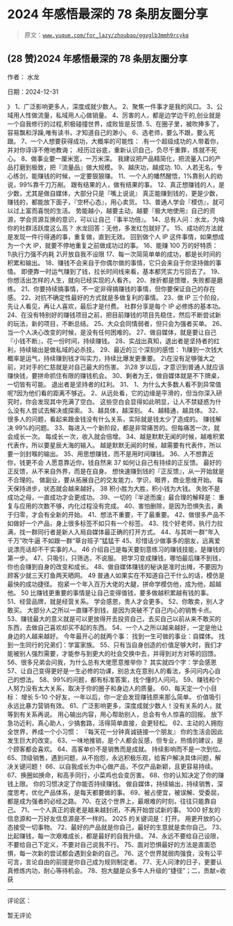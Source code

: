 # 2024 年感悟最深的 78 条朋友圈分享

> 原文：[`www.yuque.com/for_lazy/zhoubao/ggvglb3mmh9rcykq`](https://www.yuque.com/for_lazy/zhoubao/ggvglb3mmh9rcykq)

## (28 赞)2024 年感悟最深的 78 条朋友圈分享

作者： 水龙

日期：2024-12-31

》 1、广泛影响更多人，深度成就少数人。 2、聚焦一件事才是我的风口。 3、公域用人性做流量，私域用人心做销量。
4、厉害的人，都是边学边干的,创业就是一个自我修行的过程,​积极碰撞世界，成败皆是反馈.
5、在圈子里，被吹捧多了，容易飘和浮躁,唯有读书，才知道自己的渺小。 6、选老师，要么不跟，要么死跟。 7、一个人想要获得成功，大概率的可能性：
.有一个超级成功的人带着你，并对你谆谆不倦地教诲； .经历过谷底，重新认识自己，负尽千重罪，炼就不死心。 8、做事业要一厘米宽，一万米深。
我建议把产品精简化，把流量入口的产品打磨到极致，把『流量品』做大规模。 9、越庆功，越成功. 10、人若无名，专心练剑，能赚钱的时候，一定要狠狠赚。
11、一个人的幡然醒悟，1%靠别人的劝说，99%靠千刀万剐。 跟有结果的人，做有结果的事。
12、真正想赚钱的人，是少数，尤其是做自媒体，大部分只是『嘴上说说』 真正能赚到钱的，更是少数，赚钱的，都能放下面子，『空杯心态』，用心卖货。
13、普通人学会『模仿』，就可以过上富而喜悦的生活。 势能越小，越要主动，越要『极大地使用』自己的资源，学会资源互换的意识，可以让自己『事半功倍』。
14、总有人问：水龙，为啥你的社群活跃度这么高？ 水龙回答：无他，多发红包就好了。 15、成功的方法就是发现一件行得通的事，重复做，直到无效。
回到做个人 IP 这件事情，如果想成为一个大 IP，就要不停地重复之前做成功过的事。 16、能赚 100 万的好特质： 1\执行力强不内耗 2\开放自我不设限
17、每一次简简单单的成功，都是长时间的积累和输出。 18、赚钱不会来自于你偶尔做的事情，它只会来自于你坚持做的事情。
即便靠一时运气赚到了钱，拉长时间线来看，基本都凭实力亏回去了。 19、你想活出怎样的人生，就向已经实现的人看齐。 20、挫折都是馈赠，失败都是磨练。
21、你要持续搞事情，不一定非得搞赚钱的事情，但你要保证自己的存在感。 22、对抗不确定性最好的方式就是多做复利的事情。
23、做 IP 三个阶段，先让人看见，再让人喜欢，最后才是付费。 社群分享是每个 IP 必修炼的基本功。
24、在没有特别好的赚钱项目之前，把目前赚钱的项目先稳住，然后不断尝试新的玩法，新的项目，不断总结。 25、大众会同情弱者，但只会为强者买单。
26、当一个人决心改变的时候，是没有任何困难的。 27、做自媒体，就是要让自己『小钱不断』，花一份时间，持续赚钱。
28、实战出真知，退出者是坚持者的红利，持续输出是做私域的必杀技。 29、最近的三个深刻的感悟：
1\赚到一次钱大概率是运气，持续赚到钱才叫实力，持续比爆发更重要。 2\在没有足够强大之前，对对手的仁慈就是对自己最大的伤害。
3\28 岁以后，才意识到普通人就应该赚快钱，要拼命抓住有限的赚钱机会。 30、剩者为王，做自媒体就是不下牌桌，一切皆有可能。 退出者是坚持者的红利。 31、
1、为什么大多数人看不到异常值呢?因为他们看的距离不够近。 2、从远处看，它的边缘是平滑的，但当你深入研究时，你会发现其中充满了空白。
这些空白会显得如此明显，让人不禁疑惑为什么没有人尝试去解决或探索。 3、越具体，越深刻。 4、越精通，越具体。
32、很多人的问题，看起来跟金钱没有什么关系，实际就是钱太少了造成的。 赚钱解决 99%的问题。
33、每进入一个新阶段，都是非常痛苦的。但每痛苦一次，就会成长一次。 每成长一次，收入就会倍增。
34、越是默默无闻的时候，越难积累代表作，所以要星辰大海的输入。 越是默默无闻的时候，越需要有代表作，所以要一剑封喉的输出。
35、用思想赚钱，而不是用时间赚钱。 36、人不想靠近你，钱更不会 人愿意靠近你，钱自然来 37 如何让自己有持续的正反馈。
最好的正反馈，从不来自外界，而是在自身。 想快速赚到钱的『正反馈』，从一开始就是不合理的。 做副业，要从拓展自己的交友能力，学识，眼界，商业思维开始。
每天保持进步，状态就会越来越好。 38 积小胜为大胜，积小钱为大钱。 失败不是成功之母，一直成功才会更成功。 39、一切的『半途而废』最合理的解释是：
重复与应用的次数不够，内化过程没有完成。 40、害怕删除，是因为恐惧失去，勇于归零，才会有全新的开始。 41、想法不重要，干了最重要。
42、做很多产品不如做好一个产品，身上很多标签不如只有一个标签。 43、找个好老师，执行力拉满，找一群同行者是新人入局自媒体最正确的打开方式。
44、与其听一群“年入千万”吹牛逼 不如跟一群“草台班子”猛猛干 45、珍惜话少做事多的朋友，远离爱说漂亮话却不干实事的人。 46
介绍自己是每天要刻意练习的赚钱技能，是赚钱的第一步。 47、只吸引，只筛选，不说服。 把学习变成赚钱，哪怕最后赚不到钱，你也会赚到自身的改变和成长。
48、做自媒体赚钱的秘诀是准时出摊，不要因为顾客少就三天打鱼两天晒网。 49 普通人如果实在不知道自己干什么的话，模仿是最快的成功捷径。
抱紧一个年入百万大佬的大腿，拼命学模仿他，成为他，超越他。 50 比赚钱更重要的事情是让自己变得值钱，要多做越积累越有钱的事。 51、经营品牌，就是经营关系。
学会感恩，贵人才会更多。 52、你敢卖，别人才敢买。 大部分人之所以一直赚不到钱，是因为突破不了自己内心的销售卡点。
53、赚钱最大的意义就是可以更放得开去投资自己，去买自己以前从来不敢买的东西，去做自己喜欢却买不起的东西。
54、一个人之所以越来越好，一定是他让身边的人越来越好。 今年最开心的就两个事： 找到一生可做的事业：自媒体。 找到一生同行的兄弟们：学富家族。
55、只有当自身创造的价值足够大时，我们才能被别人强烈需要，才能参与到更大的社会交换中去，并得到对方对等的回馈。
56、很多兄弟会问我，为什么总有大佬愿意推举你？ 其实就四个字：学会感恩 57、让自己变得更好是一生必修的功课，别总太在意别人的看法，多问问内心自己的想法。
58、99%的问题，都有标准答案，找个懂的人问问。 59、赚钱和个人努力没有太大关系，取决于你的圈子和身边人的质量。 60、每天定一个小目标：
增长 5-10 个好友，一年以后，你一定会发现赚钱原来那么简单。 价值吸引永远比暴力营销有效。
61、广泛影响更多，深度成就少数人！没有关系的人，就等到有关系再说。 用心输出内容，用心帮助别人，总会有令人惊喜的回报。
放下急功近利，真心助人，少搞套路，活得简单直接，会更轻松。 62、主动的人拥抱全世界，养成一个小习惯： 『每天花一分钟真诚链接一个朋友』
你的生活会因此发生巨大的改变。 63、一味地推销，是个人都会反感，但专业，热情的建议，是个顾客都会喜欢。 64、高客单价不是销售而是成就。
持续影响而不是一次到位。 65、顶级销售，遇到问题，从不抱怨，永远积极乐观，给客户解决具体问题，解决关键问题！
66、以自我成长为中心做产品，不仅产品新颖，且更容易持续。 67、换圈如换命，和高手同行，小菜鸡也会变厉害。 68、你的认知决定了你的赚钱上限。
你的习惯决定了你能否持续赚钱。 做自媒体，持续输出，持续销售，深度思考，优化产品体系，是每天都要做的事。
69、被占便宜，被误解、受委屈，都是成为强者的必经之路。 70、在这个世界上，最艰难的时刻，往往只能靠自己。
71、⼀个⼈真正的衰⽼是越来越封闭，不再开始尝试新的事。 1000 好友的信息源和一万好友信息源是不一样的。 2025 的关键词是：打开。
用更开放的心态接受一切事物。 72、最好的产品就是你自己，最好的生意就是卖你自己。 73、比起赚钱，每一次艰难成长，都是最好的自我升级。
74、永远不要给自己设限，不要给自己下定义，不要对自己说我不行。 75、面对恐惧最好的方法是直面恐惧，每一次新的尝试都会遇到全新的自己。
76、这个世界就弱肉强食，没有公平可言，言论自由的前提是你自己成为规则制定者。 77、无人问津的日子，更要认真修炼内功，耐心等待机会。
78、抱大腿是众多牛人升级的“捷径”；二，贡献=收获

* * *

评论区：

暂无评论